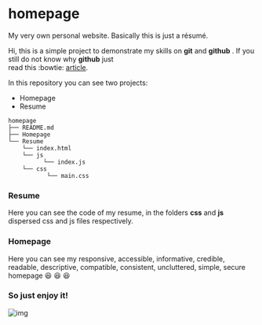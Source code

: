 # homepage
My very own personal website. Basically this is just a résumé.

Hi, this is a simple project to demonstrate my skills on **git** and **github** . If you still do not know why **github** just   
read this :bowtie: [article](http://kbroman.org/github_tutorial/pages/why.html).

 In this repository you can see two projects:
 * Homepage
 * Resume 

```
homepage
├── README.md
├── Homepage
└── Resume
    └── index.html
    └── js 
          └── index.js
    └── css
           └── main.css
```
### Resume
 Here you can see the code of my resume, in the folders **css** and **js** dispersed css and js files respectively. 

### Homepage 
  Here you can see my responsive, accessible, informative, credible, readable, descriptive, compatible, consistent, uncluttered, simple, secure homepage :laughing: :laughing: :laughing: 

### So just enjoy it!
![img](https://i.pinimg.com/564x/aa/e9/fa/aae9fa8f8275b347515627de7e537d18.jpg "git")
